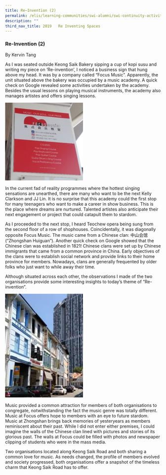 ```yaml
---
title: Re–Invention (2)
permalink: /elis/learning-communities/swi-alumni/swi-continuity-activities/re-invention-2/
description: ""
third_nav_title: 2019   Re Inventing Spaces
---
```

### Re-Invention (2)

By Kervin Tang

As I was seated outside Keong Saik Bakery sipping a cup of kopi susu and writing my piece on ‘Re-invention’, I noticed a business sign that hung above my head. It was by a company called “Focus Music”. Apparently, the unit situated above the bakery was occupied by a music academy. A quick check on Google revealed some activities undertaken by the academy. Besides the usual lessons on playing musical instruments, the academy also manages artistes and offers singing lessons.

<img src="/images/inven2.jpg" 
     style="width:50%">

In the current fad of reality programmes where the hottest singing sensations are unearthed, there are many who want to be the next Kelly Clarkson and JJ Lin. It is no surprise that this academy could the first stop for many teenagers who want to make a career in show business. This is the place where dreams are nurtured. Talented artistes also anticipate their next engagement or project that could catapult them to stardom.

  

As I proceeded to the next stop, I heard Teochew opera being sung from the second floor of a row of shophouses. Coincidentally, it was diagonally opposite Focus Music. The music came from a Chinese clan: 中山会馆 (“Zhongshan Huiguan”). Another quick check on Google showed that the Chinese clan was established in 1821! Chinese clans were set up by Chinese immigrants that came from a common province in China. Early objectives of the clans were to establish social network and provide links to their home province for members. Nowadays, clans are generally frequented by older folks who just want to while away their time.

Although situated across each other, the observations I made of the two organisations provide some interesting insights to today’s theme of “Re-invention”. 

<img src="/images/tn-inven3-jpg-2.jpg" 
     style="width:50%">

Music provided a common attraction for members of both organisations to congregate, notwithstanding the fact the music genre was totally different. Music at Focus offers hope to members with an eye to future stardom. Music at Zhongshan brings back memories of yesteryears as members reminiscent about their past. While I did not enter either premises, I could imagine the walls of the Chinese clan lined with pictures and stories of its glorious past. The walls at Focus could be filled with photos and newspaper clipping of students who were in the mass media.


Two organisations located along Keong Saik Road and both sharing a common love for music. As needs changed, the profile of members evolved and society progressed, both organisations offer a snapshot of the timeless charm that Keong Saik Road has to offer.